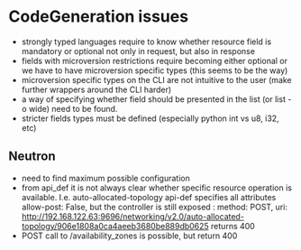 # CodeGeneration issues

- strongly typed languages require to know whether resource field is mandatory
  or optional not only in request, but also in response
- fields with microversion restrictions require becoming either optional or we
  have to have microversion specific types (this seems to be the way)
- microversion specific types on the CLI are not intuitive to the user (make
  further wrappers around the CLI harder)
- a way of specifying whether field should be presented in the list (or list -o
  wide) need to be found.
- stricter fields types must be defined (especially python int vs u8, i32, etc)


## Neutron

- need to find maximum possible configuration
- from api_def it is not always clear whether specific resource operation is
  available. I.e. auto-allocated-topology api-def specifies all attributes
  allow-post: False, but the controller is still exposed
  : method: POST, uri: http://192.168.122.63:9696/networking/v2.0/auto-allocated-topology/906e1808a0ca4aeeb3680be889db0625 returns 400
- POST call to /availability_zones is possible, but return 400
